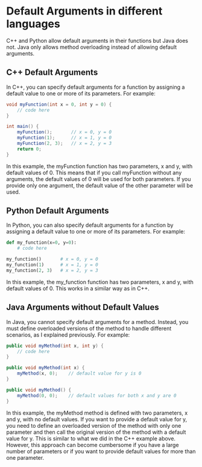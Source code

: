 # Default Arguments in different languages
C++ and Python allow default arguments in their functions but Java does not. Java only allows method overloading instead of allowing default arguments.

## C++ Default Arguments
In C++, you can specify default arguments for a function by assigning a default value to one or more of its parameters. For example:

```java
void myFunction(int x = 0, int y = 0) {
    // code here
}

int main() {
    myFunction();       // x = 0, y = 0
    myFunction(1);      // x = 1, y = 0
    myFunction(2, 3);   // x = 2, y = 3
    return 0;
}
```
In this example, the myFunction function has two parameters, x and y, with default values of 0. This means that if you call myFunction without any arguments, the default values of 0 will be used for both parameters. If you provide only one argument, the default value of the other parameter will be used.

## Python Default Arguments
In Python, you can also specify default arguments for a function by assigning a default value to one or more of its parameters. For example:

```py
def my_function(x=0, y=0):
    # code here

my_function()       # x = 0, y = 0
my_function(1)      # x = 1, y = 0
my_function(2, 3)   # x = 2, y = 3
```
In this example, the my_function function has two parameters, x and y, with default values of 0. This works in a similar way as in C++.

## Java Arguments without Default Values
In Java, you cannot specify default arguments for a method. Instead, you must define overloaded versions of the method to handle different scenarios, as I explained previously. For example:

```java
public void myMethod(int x, int y) {
    // code here
}

public void myMethod(int x) {
    myMethod(x, 0);    // default value for y is 0
}

public void myMethod() {
    myMethod(0, 0);    // default values for both x and y are 0
}
```
In this example, the myMethod method is defined with two parameters, x and y, with no default values. If you want to provide a default value for y, you need to define an overloaded version of the method with only one parameter and then call the original version of the method with a default value for y. This is similar to what we did in the C++ example above. However, this approach can become cumbersome if you have a large number of parameters or if you want to provide default values for more than one parameter.
